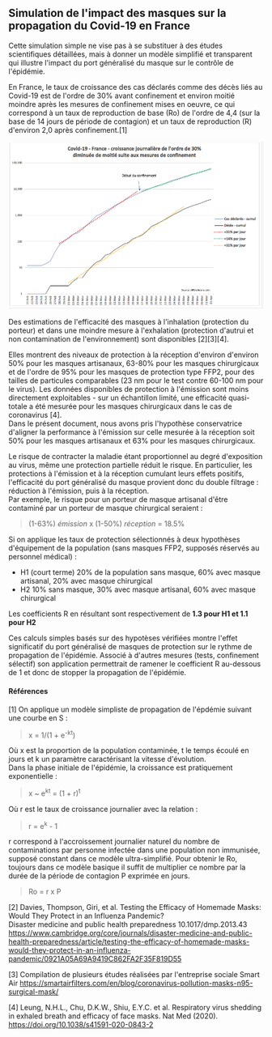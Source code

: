 ## Simulation de l'impact des masques sur la propagation du Covid-19 en France

Cette simulation simple ne vise pas à se substituer à des études scientifiques détaillées, mais à donner un modèle simplifié et transparent qui illustre l'impact du port généralisé du masque sur le contrôle de l'épidémie.

En France, le taux de croissance des cas déclarés comme des décès liés au Covid-19 est de l'ordre de 30% avant confinement et environ moitié moindre après les mesures de confinement mises en oeuvre, ce qui correspond à un taux de reproduction de base (Ro) de l'ordre de 4,4 (sur la base de 14 jours de période de contagion) et un taux de reproduction (R) d'environ 2,0 après confinement.[1]  
  
<img src="https://github.com/fsteiner/K81/blob/master/Chart%20Covid%20France.png" width="600">  
  
Des estimations de l'efficacité des masques à l'inhalation (protection du porteur) et dans une moindre mesure à l'exhalation (protection d'autrui et non contamination de l'environnement) sont disponibles [2][3][4].  

Elles montrent des niveaux de protection à la réception d'environ d'environ 50% pour les masques artisanaux, 63-80% pour les masques chirurgicaux et de l'ordre de 95% pour les masques de protection type FFP2, pour des tailles de particules comparables (23 nm pour le test contre 60-100 nm pour le virus).
Les données disponibles de protection à l'émission sont moins directement exploitables - sur un échantillon limité, une efficacité quasi-totale a été mesurée pour les masques chirurgicaux dans le cas de coronavirus [4].  
Dans le présent document, nous avons pris l'hypothèse conservatrice d'aligner la performance à l'émission sur celle mesurée à la réception soit 50% pour les masques artisanaux et 63% pour les masques chirurgicaux.

Le risque de contracter la maladie étant proportionnel au degré d'exposition au virus, même une protection partielle réduit le risque. En particulier, les protections à l'émission et à la réception cumulant leurs effets positifs, l'efficacité du port généralisé du masque provient donc du double filtrage : réduction à l'émission, puis à la réception.  
Par exemple, le risque pour un porteur de masque artisanal d'être contaminé par un porteur de masque chirurgical seraient :
> (1-63%) *émission* x (1-50%) *réception* = 18.5%

Si on applique les taux de protection sélectionnés à deux hypothèses d'équipement de la population (sans masques FFP2, supposés réservés au personnel médical) : 
- H1 (court terme) 20% de la population sans masque, 60% avec masque artisanal, 20% avec masque chirurgical
- H2 10% sans masque, 30% avec masque artisanal, 60% avec masque chirurgical

Les coefficients R en résultant sont respectivement de **1.3 pour H1 et 1.1 pour H2**

Ces calculs simples basés sur des hypotèses vérifiées montre l'effet significatif du port généralisé de masques de protection sur le rythme de propagation de l'épidémie.
Associé à d'autres mesures (tests, confinement sélectif) son application permettrait de ramener le coefficient R au-dessous de 1 et donc de stopper la propagation de l'épidémie.



#### Références
[1] On applique un modèle simpliste de propagation de l'épdémie suivant une courbe en S :  
> x = 1/(1 + e<sup>-kt</sup>)  

Où x est la proportion de la population contaminée, t le temps écoulé en jours et k un paramètre caractérisant la vitesse d'évolution.  
Dans la phase initiale de l'épidémie, la croissance est pratiquement exponentielle :
> x ~ e<sup>kt</sup> = (1 + r)<sup>t</sup>  

Où r est le taux de croissance journalier avec la relation :
> r =  e<sup>k</sup> - 1  

r correspond à l'accroissement journalier naturel du nombre de contaminations par personne infectée dans une population non immunisée, supposé constant dans ce modèle ultra-simplifié. Pour obtenir le Ro, toujours dans ce modèle basique il suffit de multiplier ce nombre par la durée de la période de contagion P exprimée en jours.
> Ro = r x P


[2]  Davies, Thompson, Giri, et al. Testing the Efficacy of Homemade Masks: Would They Protect in an Influenza Pandemic?  
Disaster medicine and public health preparedness 10.1017/dmp.2013.43  
https://www.cambridge.org/core/journals/disaster-medicine-and-public-health-preparedness/article/testing-the-efficacy-of-homemade-masks-would-they-protect-in-an-influenza-pandemic/0921A05A69A9419C862FA2F35F819D55

[3] Compilation de plusieurs études réalisées par l'entreprise sociale Smart Air  https://smartairfilters.com/en/blog/coronavirus-pollution-masks-n95-surgical-mask/

[4] Leung, N.H.L., Chu, D.K.W., Shiu, E.Y.C. et al. Respiratory virus shedding in exhaled breath and efficacy of face masks. Nat Med (2020).  
https://doi.org/10.1038/s41591-020-0843-2
